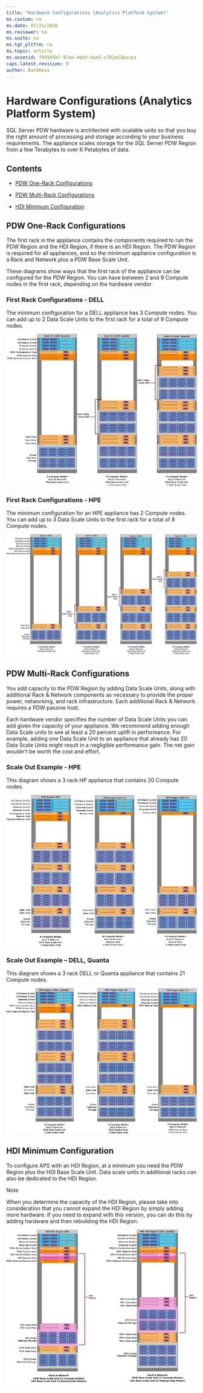 ```yaml
---
title: "Hardware Configurations (Analytics Platform System)"
ms.custom: na
ms.date: 07/21/2016
ms.reviewer: na
ms.suite: na
ms.tgt_pltfrm: na
ms.topic: article
ms.assetid: f95945b7-97ae-4ab9-bae5-c792a516acea
caps.latest.revision: 9
author: BarbKess
---
```

# Hardware Configurations (Analytics Platform System)
SQL Server PDW hardware is architected with scalable units so that you buy the right amount of processing and storage according to your business requirements. The appliance scales storage for the SQL Server PDW Region from a few Terabytes to over 6 Petabytes of data.  
  
## Contents  
  
-   [PDW One-Rack Configurations](#section1)  
  
-   [PDW Multi-Rack Configurations](#section2)  
  
-   [HDI Minimum Configuration](#section3)  
  
## <a name="section1"></a>PDW One-Rack Configurations  
The first rack in the appliance contains the components required to run the PDW Region and the HDI Region, if there is an HDI Region. The PDW Region is required for all appliances, and so the minimum appliance configuration is a Rack and Network plus a PDW Base Scale Unit.  
  
These diagrams show ways that the first rack of the appliance can be configured for the PDW Region. You can have between 2 and 9 Compute nodes in the first rack, depending on the hardware vendor.  
  
### First Rack Configurations - DELL  
The minimum configuration for a DELL appliance has 3 Compute nodes. You can add up to 2 Data Scale Units to the first rack for a total of 9 Compute nodes.  
  
![Base Scale Unit](../../mpp/architecture/media/SQL_Server_PDW_HW_DELL_BaseScaleUnit.png "SQL_Server_PDW_HW_DELL_BaseScaleUnit")  
  
### First Rack Configurations - HPE  
The minimum configuration for an HPE appliance has 2 Compute nodes. You can add up to 3 Data Scale Units to the first rack for a total of 8 Compute nodes.  
  
![PDW first rack configurations for HP](../../mpp/architecture/media/SQL_Server_PDW_HW_HP_BaseScaleUnit.png "SQL_Server_PDW_HW_HP_BaseScaleUnit")  
  
## <a name="section2"></a>PDW Multi-Rack Configurations  
You add capacity to the PDW Region by adding Data Scale Units, along with additional Rack & Network components as necessary to provide the proper power, networking, and rack infrastructure. Each additional Rack & Network requires a PDW passive host.  
  
Each hardware vendor specifies the number of Data Scale Units you can add given the capacity of your appliance. We recommend adding enough Data Scale units to see at least a 20 percent uplift in performance. For example, adding one Data Scale Unit to an appliance that already has 20 Data Scale Units might result in a negligible performance gain. The net gain wouldn’t be worth the cost and effort.  
  
### Scale Out Example - HPE  
This diagram shows a 3 rack HP appliance that contains 20 Compute nodes.  
  
![PDW Region with 20 Compute Nodes (HP)](../../mpp/architecture/media/APS_HW_PDWRegionGrowth_HP.png "APS_HW_PDWRegionGrowth_HP")  
  
### Scale Out Example – DELL, Quanta  
This diagram shows a 3 rack DELL or Quanta appliance that contains 21 Compute nodes.  
  
![Dell or Quanta PDW Region](../../mpp/architecture/media/APS_HW_PDW_RegionGrowth_DellQuanta.png "APS_HW_PDW_RegionGrowth_DellQuanta")  
  
## <a name="section3"></a>HDI Minimum Configuration  
To configure APS with an HDI Region, at a minimum you need the PDW Region plus the HDI Base Scale Unit. Data scale units in additional racks can also be dedicated to the HDI Region.  
  
> [!NOTE]  
> When you determine the capacity of the HDI Region, please take into consideration that you cannot expand the HDI Region by simply adding more hardware. If you need to expand with this version, you can do this by adding hardware and then rebuilding the HDI Region.  
  
![Minimal HDI Region](../../mpp/architecture/media/APS_HW_MultiRegion_MinConfig.png "APS_HW_MultiRegion_MinConfig")  
  
